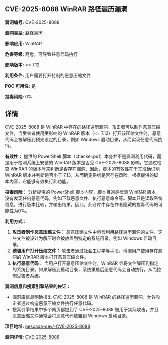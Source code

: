 ## CVE-2025-8088 WinRAR 路径遍历漏洞

**漏洞编号:** CVE-2025-8088

**漏洞类型:** 路径遍历

**影响应用:** WinRAR

**危害等级:** 高危，可导致任意代码执行

**影响版本:** <= 7.12

**利用条件:** 用户需要打开特制的恶意压缩文件

**POC 可用性:** 是

**投毒风险:** 0%

## 详情

CVE-2025-8088 是 WinRAR 中存在的路径遍历漏洞。攻击者可以制作恶意压缩文件，当受害者使用受影响的 WinRAR 版本（<= 7.12）打开该压缩文件时，恶意代码会被解压到预先设定的目录，例如 Windows 启动目录，从而实现任意代码执行。

**有效性：**
提供的 PowerShell 脚本（checker.ps1）本身并不是漏洞利用代码，而是用于检测系统上安装的 WinRAR 版本是否受 CVE-2025-8088 影响。它通过检查 WinRAR 的版本号来判断是否存在漏洞。因此，脚本的有效性在于其准确识别 WinRAR 版本并判断是否小于 7.13，从而确定系统是否存在风险。根据提供的脚本内容，它能够有效执行此功能。

**投毒风险：**
分析提供的 PowerShell 脚本内容，脚本目的是检测 WinRAR 版本，没有发现任何恶意代码，例如下载恶意文件、执行恶意命令等。脚本只是读取系统信息，进行版本比较，并输出结果。因此，此仓库中存在作者隐藏的投毒代码的可能性为0%。

**利用方式：**
1.  **攻击者制作恶意压缩文件：** 恶意压缩文件中包含利用路径遍历漏洞的文件，这些文件被设计为解压时会被放置到特定的系统目录，例如 Windows 启动目录。
2.  **诱骗用户打开压缩文件：** 攻击者通过社会工程学等手段，诱骗用户使用存在漏洞的 WinRAR 版本打开恶意压缩文件。
3.  **执行恶意代码：** 当用户打开恶意压缩文件时，WinRAR 会将文件解压到指定的系统目录。如果解压到启动目录，系统重启后恶意代码会自动执行，从而控制受害者系统。

**漏洞信息和搜索引擎结果的佐证：**
*   漏洞库信息明确指出 CVE-2025-8088 是 WinRAR 的路径遍历漏洞，允许攻击者通过构造恶意压缩文件执行任意代码。
*   搜索引擎结果中多个网页都提到了 CVE-2025-8088 被用于实际攻击，并且恶意压缩文件通常会将恶意代码放置到 Windows 启动目录。

**项目地址:** [pescada-dev/-CVE-2025-8088](https://github.com/pescada-dev/-CVE-2025-8088)

**漏洞详情:** [CVE-2025-8088](https://nvd.nist.gov/vuln/detail/CVE-2025-8088)